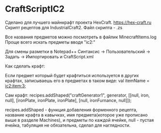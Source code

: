 # CraftScriptIC2
Сделано для лучшего майнкрафт проекта HexCraft. https://hex-craft.ru
Скрипт рецептов для IndustrialCraft2.
Файл скрипта - .zs

Все названия предметов можно посмотреть в файлик MinecraftItems.log
Проще всего искать предметы вводя "ic2:"

Для смены разметки в Notepad++ Синтаксис -> Пользовательский -> Задать -> Импортировать и CraftScript.xml

Как сделать крафт:

Если предмет который будет крафтиться используется в других крафтах, записываешь его в предметах в таком виде:
val itemName = <ic2:item:3>;

Сам крафт:
recipes.addShaped("craftGenerator1", generator,
 [[null,		iron,			null],
  [ironPlate,	ironPlate,		ironPlate],
  [null,		ironFurnance,	null]]);

recipes.addShaped - функция добавления форменного рецепта, название крафта в кавычках, имя предмета(которое уже прописано выше в разделе Machines), и предметы по каждой ячейке, null - пустая ячейка, табуляция не обязательна, сделал для наглядности.
